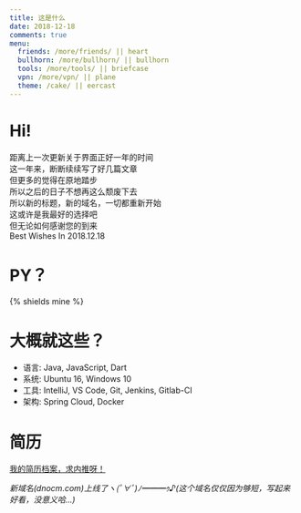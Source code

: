 ```yaml
---
title: 这是什么
date: 2018-12-18
comments: true
menu:
  friends: /more/friends/ || heart
  bullhorn: /more/bullhorn/ || bullhorn
  tools: /more/tools/ || briefcase
  vpn: /more/vpn/ || plane
  theme: /cake/ || eercast
---
```


# Hi!
距离上一次更新关于界面正好一年的时间    
这一年来，断断续续写了好几篇文章   
但更多的觉得在原地踏步     
所以之后的日子不想再这么颓废下去    
所以新的标题，新的域名，一切都重新开始    
这或许是我最好的选择吧   
但无论如何感谢您的到来    
Best Wishes In 2018.12.18     

# PY？
{% shields mine %}

# 大概就这些？
- 语言: Java, JavaScript, Dart
- 系统: Ubuntu 16, Windows 10
- 工具: IntelliJ, VS Code, Git, Jenkins, Gitlab-CI
- 架构: Spring Cloud, Docker  

# 简历
<p>
  <a href="https://pan.wps.cn/l/s8ikcg4">
	  <i class="fa fa-heart" aria-hidden="true" style='color:black'></i> 我的简历档案，求内推呀！
  </a>
</p>
 
*新域名(dnocm.com)上线了ヽ(ﾟ∀ﾟ)ﾉ━━━ｩ♪(这个域名仅仅因为够短，写起来好看，没意义哈...)*  
